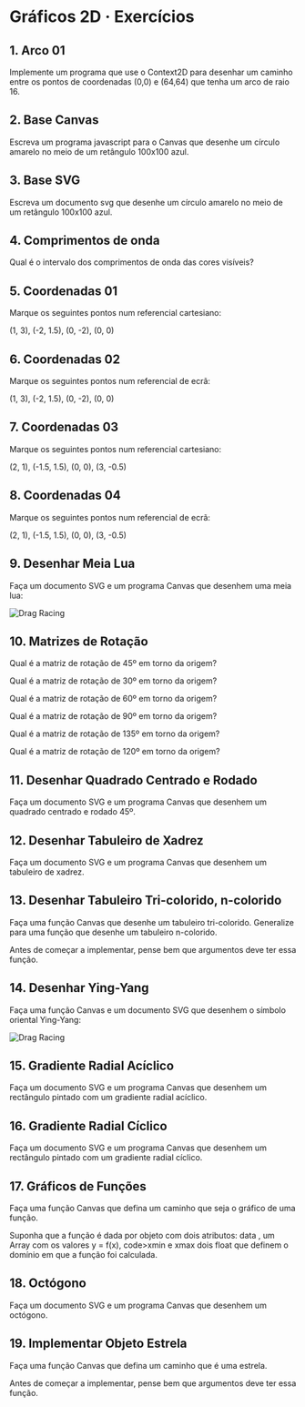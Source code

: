 # Gráficos 2D · Exercícios

## 1. Arco 01

Implemente um programa que use o Context2D para desenhar um caminho entre os pontos de coordenadas (0,0) e (64,64) que tenha um arco de raio 16.

## 2. Base Canvas

Escreva um programa javascript para o Canvas que desenhe um círculo amarelo no meio de um retângulo 100x100 azul.

## 3. Base SVG

Escreva um documento svg que desenhe um círculo amarelo no meio de um retângulo 100x100 azul.

## 4. Comprimentos de onda

Qual é o intervalo dos comprimentos de onda das cores visíveis?

## 5. Coordenadas 01

Marque os seguintes pontos num referencial cartesiano:

(1, 3), (-2, 1.5), (0, -2), (0, 0)

## 6. Coordenadas 02

Marque os seguintes pontos num referencial de ecrã:

(1, 3), (-2, 1.5), (0, -2), (0, 0)

## 7. Coordenadas 03

Marque os seguintes pontos num referencial cartesiano:

(2, 1), (-1.5, 1.5), (0, 0), (3, -0.5)

## 8. Coordenadas 04

Marque os seguintes pontos num referencial de ecrã:

(2, 1), (-1.5, 1.5), (0, 0), (3, -0.5)

## 9. Desenhar Meia Lua

Faça um documento SVG e um programa Canvas que desenhem uma meia lua:

![Drag Racing](http://home.uevora.pt/~fc/cg/content/01-CG2D/media/meia_lua.svg)

## 10. Matrizes de Rotação

Qual é a matriz de rotação de 45º em torno da origem?

Qual é a matriz de rotação de 30º em torno da origem?

Qual é a matriz de rotação de 60º em torno da origem?

Qual é a matriz de rotação de 90º em torno da origem?

Qual é a matriz de rotação de 135º em torno da origem?

Qual é a matriz de rotação de 120º em torno da origem?

## 11. Desenhar Quadrado Centrado e Rodado

Faça um documento SVG e um programa Canvas que desenhem um quadrado centrado e rodado 45º.

## 12. Desenhar Tabuleiro de Xadrez

Faça um documento SVG e um programa Canvas que desenhem um tabuleiro de xadrez.

## 13. Desenhar Tabuleiro Tri-colorido, n-colorido

Faça uma função Canvas que desenhe um tabuleiro tri-colorido. Generalize para uma função que desenhe um tabuleiro n-colorido.

Antes de começar a implementar, pense bem que argumentos deve ter essa função.

## 14. Desenhar Ying-Yang

Faça uma função Canvas e um documento SVG que desenhem o símbolo oriental Ying-Yang:

![Drag Racing](http://home.uevora.pt/~fc/cg/content/01-CG2D/media/ying-yang.svg)

## 15. Gradiente Radial Acíclico

Faça um documento SVG e um programa Canvas que desenhem um rectângulo pintado com um gradiente radial acíclico.

## 16. Gradiente Radial Cíclico

Faça um documento SVG e um programa Canvas que desenhem um rectângulo pintado com um gradiente radial cíclico.

## 17. Gráficos de Funções

Faça uma função Canvas que defina um caminho que seja o gráfico de uma função.

Suponha que a função é dada por objeto com dois atributos: data , um Array com os valores y = f(x), code>xmin e xmax dois float que definem o domínio em que a função foi calculada.

## 18. Octógono

Faça um documento SVG e um programa Canvas que desenhem um octógono.

## 19. Implementar Objeto Estrela

Faça uma função Canvas que defina um caminho que é uma estrela.

Antes de começar a implementar, pense bem que argumentos deve ter essa função.
